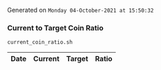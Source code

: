 Generated on `Monday 04-October-2021 at 15:50:32`

### Current to Target Coin Ratio
`current_coin_ratio.sh`

Date|Current|Target|Ratio
---|---|---|---
